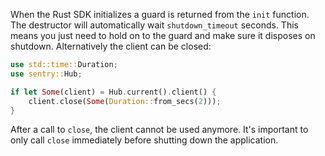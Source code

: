 When the Rust SDK initializes a guard is returned from the `init` function.  The destructor
will automatically wait `shutdown_timeout` seconds.  This means you just need to hold on to
the guard and make sure it disposes on shutdown.  Alternatively the client can be closed:

```rust
use std::time::Duration;
use sentry::Hub;

if let Some(client) = Hub.current().client() {
    client.close(Some(Duration::from_secs(2)));
}
```

After a call to `close`, the client cannot be used anymore. It's important to
only call `close` immediately before shutting down the application.
